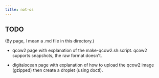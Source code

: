 ```yaml
---
title: not-os
---
```


## TODO

(By page, I mean a .md file in this directory.)

- qcow2 page with explanation of the make-qcow2.sh script. qcow2 supports
  snapshots, the raw format doesn't.

- digitalocean page with explanation of how to upload the qcow2 image (gzipped)
  then create a droplet (using doctl).
